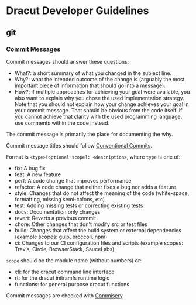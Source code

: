 # Dracut Developer Guidelines

## git

### Commit Messages

Commit messages should answer these questions:

* What?: a short summary of what you changed in the subject line.
* Why?: what the intended outcome of the change is (arguably the most important piece of information that should go into a message).
* How?: if multiple approaches for achieving your goal were available, you also want to explain why you chose the used implementation strategy.
  Note that you should not explain how your change achieves your goal in your commit message.
  That should be obvious from the code itself.
  If you cannot achieve that clarity with the used programming language, use comments within the code instead.

The commit message is primarily the place for documenting the why.

Commit message titles should follow [Conventional Commits](https://www.conventionalcommits.org/en/v1.0.0/).

Format is `<type>[optional scope]: <description>`, where `type` is one of:

* fix: A bug fix
* feat: A new feature
* perf: A code change that improves performance
* refactor: A code change that neither fixes a bug nor adds a feature
* style: Changes that do not affect the meaning of the code (white-space, formatting, missing semi-colons, etc)
* test: Adding missing tests or correcting existing tests
* docs: Documentation only changes
* revert: Reverts a previous commit
* chore: Other changes that don't modify src or test files
* build: Changes that affect the build system or external dependencies (example scopes: gulp, broccoli, npm)
* ci: Changes to our CI configuration files and scripts (example scopes: Travis, Circle, BrowserStack, SauceLabs)

`scope` should be the module name (without numbers) or:

* cli: for the dracut command line interface
* rt: for the dracut initramfs runtime logic
* functions: for general purpose dracut functions

Commit messages are checked with [Commisery](https://github.com/tomtom-international/commisery).
